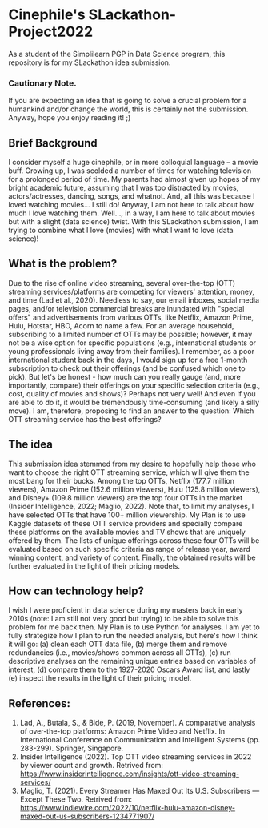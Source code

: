 # Cinephile's SLackathon-Project2022
As a student of the Simplilearn PGP in Data Science program, this repository is for my SLackathon idea submission. 


### Cautionary Note. 
If you are expecting an idea that is going to solve a crucial problem for a humankind and/or change the world, this is certainly not the submission. Anyway, hope you enjoy reading it! ;)


## Brief Background
I consider myself a huge cinephile, or in more colloquial language – a  movie buff. Growing up, I was scolded a number of times for watching television for a prolonged period of time. My parents had almost given up hopes of my bright academic future, assuming that I was too distracted by movies, actors/actresses, dancing, songs, and whatnot. And, all this was because I loved watching movies... I still do! Anyway, I am not here to talk about how much I love watching them. Well…, in a way, I am here to talk about movies but with a slight (data science) twist. With this SLackathon submission, I am trying to combine what I love (movies) with what I want to love (data science)!

 

## What is the problem?
Due to the rise of online video streaming, several over-the-top (OTT) streaming services/platforms are competing for viewers' attention, money, and time (Lad et al., 2020). Needless to say, our email inboxes, social media pages, and/or television commercial breaks are inundated with "special offers" and advertisements from various OTTs, like Netflix, Amazon Prime, Hulu, Hotstar, HBO, Acorn to name a few. For an average household, subscribing to a limited number of OTTs may be possible; however, it may not be a wise option for specific populations (e.g., international students or young professionals living away from their families). I remember, as a poor international student back in the days, I would sign up for a free 1-month subscription to check out their offerings (and be confused which one to pick). But let's be honest - how much can you really gauge (and, more importantly, compare) their offerings on your specific selection criteria (e.g., cost, quality of movies and shows)? Perhaps not very well! And even if you are able to do it, it would be tremendously time-consuming (and likely a silly move). I am, therefore, proposing to find an answer to the question: Which OTT streaming service has the best offerings? 



## The idea
This submission idea stemmed from my desire to hopefully help those who want to choose the right OTT streaming service, which will give them the most bang for their bucks. Among the top OTTs, Netflix (177.7 million viewers), Amazon Prime (152.6 million viewers), Hulu (125.8 million viewers), and Disney+ (109.8 million viewers) are the top four OTTs in the market (Insider Intelligence, 2022; Maglio, 2022). Note that, to limit my analyses, I have selected OTTs that have 100+ million viewership. My Plan is to use Kaggle datasets of these OTT service providers and specially compare these platforms on the available movies and TV shows that are uniquely offered by them. The lists of unique offerings across these four OTTs will be evaluated based on such specific criteria as range of release year, award winning content, and variety of content. Finally, the obtained results will be further evaluated in the light of their pricing models.         



## How can technology help?
I wish I were proficient in data science during my masters back in early 2010s (note: I am still not very good but trying) to be able to solve this problem for me back then. My Plan is to use Python for analyses. I am yet to fully strategize how I plan to run the needed analysis, but here's how I think it will go: (a) clean each OTT data file, (b) merge them and remove redundancies (i.e., movies/shows common across all OTTs), (c) run descriptive analyses on the remaining unique entries based on variables of interest, (d) compare them to the 1927-2020 Oscars Award list, and lastly (e) inspect the results in the light of their pricing model. 


## References:
1. Lad, A., Butala, S., & Bide, P. (2019, November). A comparative analysis of over-the-top platforms: Amazon Prime Video and Netflix. In International Conference on Communication and Intelligent Systems (pp. 283-299). Springer, Singapore.
2. Insider Intelligence (2022). Top OTT video streaming services in 2022 by viewer count and growth. Retrived from: https://www.insiderintelligence.com/insights/ott-video-streaming-services/
3. Maglio, T. (2021). Every Streamer Has Maxed Out Its U.S. Subscribers — Except These Two. Retrived from: https://www.indiewire.com/2022/10/netflix-hulu-amazon-disney-maxed-out-us-subscribers-1234771907/ 
